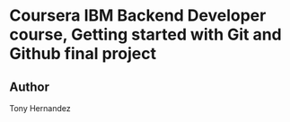 # Coursera IBM Backend Developer course, Getting started with Git and Github final project


## Author
Tony Hernandez
